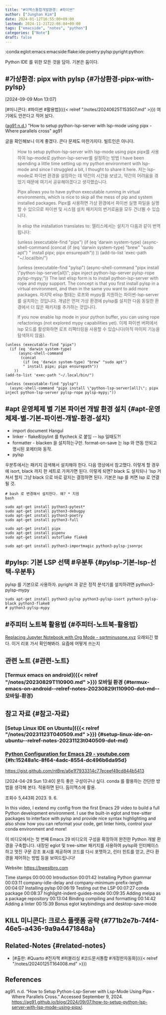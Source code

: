 ```yaml
---
title: "#이맥스통합개발환경: #파이썬"
author: ["Junghan Kim"]
date: 2024-01-12T16:55:00+09:00
lastmod: 2024-11-21T22:08:04+09:00
tags: ["emacside", "notes", "python"]
categories: ["Note"]
draft: false
---
```


:conda:eglot:emacs:emacside:flake:ide:poetry:pylsp:pyright:python:

Python IDE 를 위한 모든 것을 담아. 기본은 둠이다.


## #가상환경: pipx with pylsp {#가상환경-pipx-with-pylsp}

<span class="timestamp-wrapper"><span class="timestamp">[2024-09-09 Mon 13:07]</span></span>

[#미니콘다: #파이썬 #활용법]({{< relref "/notes/20240625T153507.md" >}}) 여기에도 안쓴다고 적어 놨다.

(<a href="#citeproc_bib_item_1">ag91 n.d.</a>) "How to setup python-lsp-server with lsp-mode using pipx - Where parallels cross" ag91

글을 확인해보니 이게 좋겠다. 콘다 문제도 마찬가지다. 빌트인은 아니다.

> How to setup python-lsp-server with lsp-mode using pipx pipx를 사용하여 lsp-mode로 python-lsp-server를 설정하는 방법 I have been spending a little time setting up my python environment with lsp-mode and since I struggled a bit, I thought to share it here. 저는 lsp-mode로 파이썬 환경을 설정하는 데 약간의 시간을 보냈고, 약간의 어려움을 겪었기 때문에 여기서 공유해야겠다고 생각했습니다.
>
> Pipx allows you to have python executable running in virtual environments, which is nice to skip all the mess of pip and system installed packages. Pipx를 사용하면 가상 환경에서 파이썬 실행 파일을 실행할 수 있으므로 파이썬 및 시스템 설치 패키지의 번거로움을 모두 건너뛸 수 있습니다.
>
> In elisp the installation translates to: 엘리스에서는 설치가 다음과 같이 번역됩니다:
>
> (unless (executable-find "pipx") (if (eq 'darwin system-type) (async-shell-command (concat (if (eq 'darwin system-type) "brew" "sudo apt") " install pipx; pipx ensurepath")) )) (add-to-list 'exec-path "~/.local/bin/")
>
> (unless (executable-find "pylsp") (async-shell-command "pipx install \\"python-lsp-server[all]\\"; pipx inject python-lsp-server pylsp-rope pylsp-mypy;")) The last elisp form is to install python-lsp-server with rope and mypy support. The concept is that you first install pylsp in a virtual environment, and then in the same you want to add more packages. 마지막 elisp 형태는 로프와 mypy를 지원하는 파이썬-lsp-server를 설치하는 것입니다. 개념은 먼저 가상 환경에 pylsp를 설치한 다음 동일한 환경에서 더 많은 패키지를 추가하는 것입니다.
>
> If you now enable lsp mode in your python buffer, you can using rope refactorings (not explored mypy capabilities yet). 이제 파이썬 버퍼에서 lsp 모드를 활성화하면 로프 리팩터링을 사용할 수 있습니다(아직 마이피 기능을 탐색하지 않음).

```elisp
(unless (executable-find "pipx")
  (if (eq 'darwin system-type)
      (async-shell-command
       (concat
        (if (eq 'darwin system-type) "brew" "sudo apt")
        " install pipx; pipx ensurepath"))
    ))
(add-to-list 'exec-path "~/.local/bin/")

(unless (executable-find "pylsp")
  (async-shell-command "pipx install \"python-lsp-server[all]\"; pipx inject python-lsp-server pylsp-rope pylsp-mypy;"))

```


## #apt 운영체제 별 기본 파이썬 개발 환경 설치 {#apt-운영체제-별-기본-파이썬-개발-환경-설치}

-   import document Hangul
-   linker - flake8/pylint 를 flycheck 로 붙임 -- lsp 일때도?!
-   formatter - blacken 을 설치하는구만. format-on-save 는 lsp 와 연동 안되고 명시된 포메터와 동작.
-   pylsp

우분투에서는 패키지 검색해서 설치해야 한다. 다음 영상에서 참고했다. 이렇게 할 경우에 isort, black 까지 한 세트로 가져가면 된다. 이렇게 되면? black 도 설치되나 'lsp 거쳐서 할지 그냥 black 으로 바로 갈지는 결정하면 된다. 기본은 lsp 를 켜면 lsp 로 연결 될 것.

```shell
# bash 로 변경해서 설치한다. 왜? * 지원
bash

sudo apt-get install python3-pytest*
sudo apt-get install python3-debugpy
sudo apt-get install python3-poetry
sudo apt-get install python3-full

sudo apt-get install pipx
sudo apt-get install pipenv
sudo apt-get install autoflake flake8

sudo apt-get install python3-importmagic python3-pylsp-jsonrpc
```


## #pylsp: 기본 LSP 선택 #우분투 {#pylsp-기본-lsp-선택-우분투}

pylsp 를 기본으로 사용하자. pyright 과 같은 정적 분석기를 설치하려면 python3-pylsp-mypy

```shell
sudo apt-get install python3-pylsp python3-pylsp-isort python3-pylsp-black python3-flake8
# python3-pylsp-mypy
```


## #주피터 노트북 활용법 {#주피터-노트북-활용법}

[Replacing Jupyter Notebook with Org Mode - sqrtminusone.xyz](https://sqrtminusone.xyz/posts/2021-05-01-org-python/) 오래되긴 했다. 이거 리포 가서 확인해봐라. 요즘에 어떻게 쓰는지


## 관련 노트 {#관련-노트}


### [Termux emacs on android]({{< relref "/notes/20230829T110900.md" >}}) 모바일 환경 {#termux-emacs-on-android--relref-notes-20230829t110900-dot-md--모바일-환경}


## 참고 자료 {#참고-자료}


### [Setup Linux IDE on Ubuntu]({{< relref "/notes/20231123T040509.md" >}}) {#setup-linux-ide-on-ubuntu--relref-notes-20231123t040509-dot-md}


### [Python Configuration for Emacs 29 - youtube.com](https://youtube.com/watch?v=SbTzIt6rISg&si=3NKR8-A5sijSmRbG) {#h:15248a1c-8f64-4adc-8554-dc496b6da95d}

<https://gist.github.com/ntBre/a6e1f7933314c77eceef49cd844b5413>

<span class="timestamp-wrapper"><span class="timestamp">[2024-04-28 Sun 13:40] </span></span> 문득 좋은 구성이구나 싶다. conda 를 활용하는 간단한 방법을 생각해 본다. 적용하면 된다. 둠이맥스에 활용.

조회수 5,443회 2023. 9. 6.

In this video, I extend my config from the first Emacs 29 video to build a full Python development environment. I use the built-in eglot and tree-sitter packages to interface with pylsp and provide nice syntax highlighting and also show how you can reformat your code, get linter hints, control your conda environment and more!

이 비디오에서는 첫 번째 Emacs 29 비디오의 구성을 확장하여 완전한 Python 개발 환경을 구축합니다. 내장된 eglot 및 tree-sitter 패키지를 사용하여 pylsp와 인터페이스하고 멋진 구문 강조 표시를 제공하며 코드를 다시 포맷하고, 린터 힌트를 얻고, 콘다 환경을 제어하는 방법 등을 보여드립니다!

Website: <https://bwestbro.com>

Time stamps 00:00:00 Introduction 00:01:42 Installing Python grammar 00:03:11 company-idle-delay and company-minimum-prefix-length 00:04:07 Installing pylsp 00:06:19 Testing out the LSP 00:07:27 conda package 00:08:37 highlight-indent-guides-mode 00:09:35 Adding melpa as a package repository 00:13:04 Binding compiling and formatting 00:14:42 Adding a linter 00:15:39 Bonus eglot keybindings and desktop-save-mode


## KILL 미니콘다: 크로스 플랫폼 공략 {#771b2e7b-74f4-46e5-a436-9a9a4471848a}


## Related-Notes {#related-notes}

-   [#출판: #Quarto #전자책 #퍼블리싱 #코드문서통합 #개정판자동화]({{< relref "/notes/20240125T164008.md" >}})

## References

<style>.csl-entry{text-indent: -1.5em; margin-left: 1.5em;}</style><div class="csl-bib-body">
  <div class="csl-entry"><a id="citeproc_bib_item_1"></a>ag91. n.d. “How to Setup Python-Lsp-Server with Lsp-Mode Using Pipx - Where Parallels Cross.” Accessed September 9, 2024. <a href="https://ag91.github.io/blog/2024/09/07/how-to-setup-python-lsp-server-with-lsp-mode-using-pipx/">https://ag91.github.io/blog/2024/09/07/how-to-setup-python-lsp-server-with-lsp-mode-using-pipx/</a>.</div>
</div>
